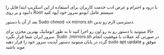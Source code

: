 با درود و احترام و عرض ادب خدمت کاربران
برای استفاده از این اسکریپ ابتدا فایل را دانبود و بر روی Root سیستم عامل ابونتو سرور خود آپود کنید 

بعد از آن با دستور Sudo chmod +x mirrors.sh  دسترسی لازم رو بدین.

حالا میتونید با دستور رو به رو اون رو اجرا کنید تا به طور اتوماتیک بهترین مخزن برای سرور ایران شما قرار بگیرد.
Sudo ./mirrors.sh
در صورتی که عملات با موفقیت انجام گردد در پایان میتونید دستور آپدیت سرور خود را قرار دهید 
sudo apt update
موفق و موید باشید
